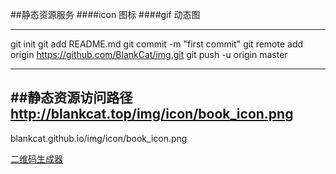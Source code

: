 ##静态资源服务
####icon 图标
####gif 动态图


---
git init
git add README.md
git commit -m "first commit"
git remote add origin https://github.com/BlankCat/img.git
git push -u origin master

---


##静态资源访问路径
http://blankcat.top/img/icon/book_icon.png
--
blankcat.github.io/img/icon/book_icon.png

[二维码生成器](http://cli.im/)